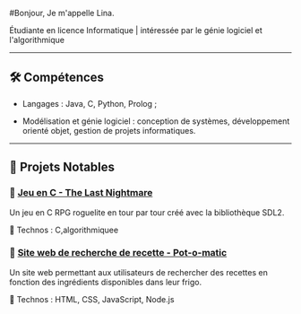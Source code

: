 

#Bonjour, Je m'appelle Lina.

Étudiante en licence Informatique | intéressée par le génie logiciel et l'algorithmique

---

## 🛠 Compétences  

- Langages : Java, C, Python, Prolog ;  

- Modélisation et génie logiciel : conception de systèmes, développement orienté objet, gestion de projets informatiques.  

---

## 📌 Projets Notables  

### 🔹 [Jeu en C - The Last Nightmare](https://github.com/Emma-Rsn/The-Last-Nightmare)  

Un jeu en C RPG roguelite en tour par tour créé avec la bibliothèque SDL2. 

🔹 Technos : C,algorithmiquee

### 🔹 [Site web de recherche de recette - Pot-o-matic](https://github.com/Enzo-mor/Pot-o-matic)  

Un site web permettant aux utilisateurs de rechercher des recettes en fonction des ingrédients disponibles dans leur frigo.  

🔹 Technos : HTML, CSS, JavaScript, Node.js

